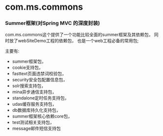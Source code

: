 com.ms.commons
==============
### Summer框架(对Spring MVC 的深度封装)

com.ms.commons这个提供了一个功能比较全面的summer框架及其依赖包，
同时放了webSiteDemo工程的依赖包，
也是一个web工程必备的常用包;

主要有:
* summer框架包，
* cookie支持包，
* fasttext页面违禁词校验包，
* security安全包配置信息包，
* solr搜索支持包，
* mina异步通信支持包，
* standalone定时任务支持包，
* udas缓存服务支持包，
* db数据库持久化支持包，
* summer框架核心依赖core包，
* test测试相关支持包，
* message邮件短信支持包
